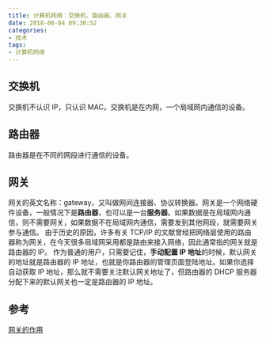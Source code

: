```yaml
---
title: 计算机网络：交换机、路由器、网关
date: 2018-06-04 09:30:52
categories:
- 技术
tags:
- 计算机网络
---
```


## 交换机

交换机不认识 IP，只认识 MAC。交换机是在内网，一个局域网内通信的设备。

## 路由器

路由器是在不同的网段进行通信的设备。

## 网关

网关的英文名称：gateway，又叫做网间连接器、协议转换器。网关是一个网络硬件设备，一般情况下是**路由器**，也可以是一台**服务器**。如果数据是在局域网内通信，则不需要网关，如果数据不在局域网内通信，需要发到其他网段，就需要网关参与通信。
由于历史的原因，许多有关 TCP/IP 的文献曾经把网络层使用的路由器称为网关，在今天很多局域网采用都是路由来接入网络，因此通常指的网关就是路由器的 IP。
作为普通的用户，只需要记住，**手动配置 IP 地址**的时候，默认网关的地址就是路由器的 IP 地址，也就是你路由器的管理页面登陆地址。如果你选择自动获取 IP 地址，那么就不需要关注默认网关地址了，但路由器的 DHCP 服务器分配下来的默认网关也一定是路由器的 IP 地址。

## 参考

[网关的作用](http://cakin24.iteye.com/blog/2387628)

